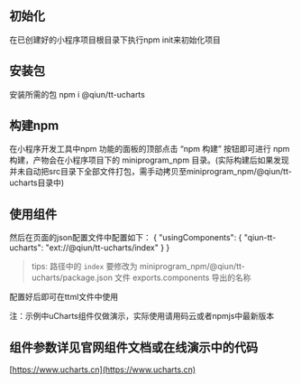 ## 初始化
在已创建好的小程序项目根目录下执行npm init来初始化项目

## 安装包
安装所需的包 npm i @qiun/tt-ucharts

## 构建npm
在小程序开发工具中npm 功能的面板的顶部点击 “npm 构建” 按钮即可进行 npm 构建，产物会在小程序项目下的 miniprogram_npm 目录。(实际构建后如果发现并未自动把src目录下全部文件打包，需手动拷贝至miniprogram_npm/@qiun/tt-ucharts目录中)

## 使用组件
然后在页面的json配置文件中配置如下：
{
  "usingComponents": {
    "qiun-tt-ucharts": "ext://@qiun/tt-ucharts/index"
  }
}

> tips: 路径中的 `index` 要修改为 miniprogram_npm/@qiun/tt-ucharts/package.json 文件 exports.components 导出的名称

配置好后即可在ttml文件中使用

<view class="charts">
  <qiun-tt-ucharts type="column" canvas2d="{{true}}" opts="{{opts}}" chartData="{{chartData}}" bindcomplete="complete"/>
</view>

注：示例中uCharts组件仅做演示，实际使用请用码云或者npmjs中最新版本

## 组件参数详见官网组件文档或在线演示中的代码

[https://www.ucharts.cn](https://www.ucharts.cn)